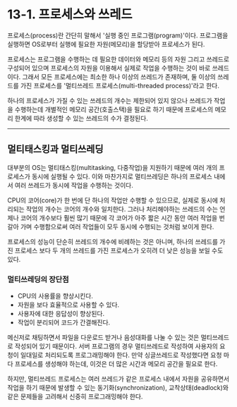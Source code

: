 # 13-1. 프로세스와 쓰레드
프로세스(process)란 간단히 말해서 '실행 중인 프로그램(program)'이다. 
프로그램을 실행하면 OS로부터 실행에 필요한 자원(메모리)을 할당받아 프로세스가 된다.

프로세스는 프로그램을 수행하는 데 필요한 데이터와 메모리 등의 자원 그리고 쓰레드로 구성되어 있으며 
프로세스의 자원을 이용해서 실제로 작업을 수행하는 것이 바로 쓰레드이다.
그래서 모든 프로세스에는 최소한 하나 이상의 쓰레드가 존재하며, 
둘 이상의 쓰레드를 가진 프로세스를 '멀티쓰레드 프로세스(multi-threaded process)'라고 한다.

하나의 프로세스가 가질 수 있는 쓰레드의 개수는 제한되어 있지 않으나 
쓰레드가 작업을 수행하는데 개별적인 메모리 공간(호출스택)을 필요로 하기 때문에 프로세스의 메모리 한계에 따라 생성할 수 있는 쓰레드의 수가 결정된다.
***
## 멀티태스킹과 멀티쓰레딩
대부분의 OS는 멀티태스킹(multitasking, 다중작업)을 지원하기 때문에 여러 개의 프로세스가 동시에 실행될 수 있다.
이와 마찬가지로 멀티쓰레딩은 하나의 프로세스 내에서 여러 쓰레드가 동시에 작업을 수행하는 것이다.

CPU의 코어(core)가 한 번에 단 하나의 작업만 수행할 수 있으므로, 실제로 동시에 처리되는 작업의 개수는 코어의 개수와 일치한다.
그러나 처리해야하는 쓰레드의 수는 언제나 코어의 개수보다 훨씬 많기 때문에
각 코어가 아주 짧은 시간 동안 여러 작업을 번갈아 가며 수행함으로써 여러 작업들이 모두 동시에 수행되는 것처럼 보이게 한다.

프로세스의 성능이 단순히 쓰레드의 개수에 비례하는 것은 아니며,
하나의 쓰레드를 가진 프로세스 보다 두 개의 쓰레드를 가진 프로세스가 오히려 더 낮은 성능을 보일 수도 있다.
### 멀티쓰레딩의 장단점
- CPU의 사용률을 향상시킨다.
- 자원을 보다 효율적으로 사용할 수 있다.
- 사용자에 대한 응답성이 향상된다.
- 작업이 분리되어 코드가 간결해진다.

메신저로 채팅하면서 파일을 다운로드 받거나 음성대화를 나눌 수 있는 것은 멀티쓰레드로 작성되어 있기 때문이다.
서버 프로그램의 경우 멀티쓰레드로 작성하여 사용자의 요청이 일대일로 처리되도록 프로그래밍해야 한다.
만약 싱글쓰레드로 작성했다면 요청 마다 프로세스를 생성해야 하는데, 이것은 더 많은 시간과 메모리 공간을 필요로 한다.

하지만, 멀티쓰레드 프로세스는 여러 쓰레드가 같은 프로세스 내에서 자원을 공유하면서 작업을 하기 때문에 발생할 수 있는 
동기화(synchronization), 교착상태(deadlock)와 같은 문제들을 고려해서 신중히 프로그래밍해야 한다.
